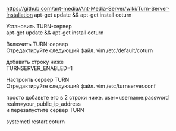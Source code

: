https://github.com/ant-media/Ant-Media-Server/wiki/Turn-Server-Installation
apt-get update && apt-get install coturn

Установить TURN-сервер  
apt-get update && apt-get install coturn  

Включить TURN-сервер  
Отредактируйте следующий файл.
vim /etc/default/coturn  

добавить строку ниже  
TURNSERVER_ENABLED=1  

Настроить сервер TURN  
Отредактируйте следующий файл.
vim /etc/turnserver.conf  

просто добавьте его в 2 строки ниже.
user=username:password  
realm=your_public_ip_address  
и перезапустите сервер TURN  

systemctl restart coturn  

